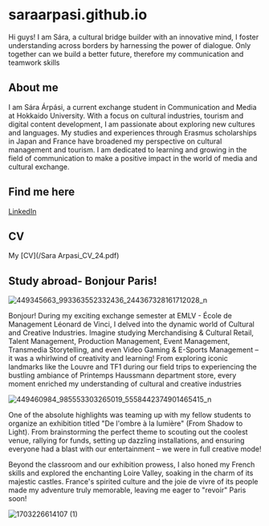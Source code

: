 # saraarpasi.github.io
Hi guys!
I am Sára, a cultural bridge builder with an innovative mind, I foster understanding across borders
by harnessing the power of dialogue. Only together can we build a better future, therefore my communication and teamwork skills

## About me 
I am Sára Árpási, a current exchange student in Communication and Media at Hokkaido University. With a focus on cultural industries, tourism and digital content development, I am passionate about exploring new cultures and languages. My studies and experiences through Erasmus scholarships in Japan and France have broadened my perspective on cultural management and tourism. I am dedicated to learning and growing in the field of communication to make a positive impact in the world of media and cultural exchange.

## Find me here

 [LinkedIn](https://www.linkedin.com/in/s%C3%A1ra-%C3%A1rp%C3%A1si-3b6783184/)

## CV
My [CV](/Sara Arpasi_CV_24.pdf)

## Study abroad- Bonjour Paris! 

![449345663_993363552332436_244367328161712028_n](https://github.com/saraarpasi/saraarpasi.github.io/assets/172238710/d7d53b31-98b4-499a-b9d3-a1231d7be809)

Bonjour! During my exciting exchange semester at EMLV - École de Management Léonard de Vinci, I delved into the dynamic world of Cultural and Creative Industries. Imagine studying Merchandising & Cultural Retail, Talent Management, Production Management, Event Management, Transmedia Storytelling, and even Video Gaming & E-Sports Management – it was a whirlwind of creativity and learning! From exploring iconic landmarks like the Louvre and TF1 during our field trips to experiencing the bustling ambiance of Printemps Haussmann department store, every moment enriched my understanding of cultural and creative industries

![449460984_985553303265019_5558442374901465415_n](https://github.com/saraarpasi/saraarpasi.github.io/assets/172238710/737a02b1-267e-4644-929c-7310498d102f)

One of the absolute highlights was teaming up with my fellow students to organize an exhibition titled "De l'ombre à la lumière" (From Shadow to Light). From brainstorming the perfect theme to scouting out the coolest venue, rallying for funds, setting up dazzling installations, and ensuring everyone had a blast with our entertainment – we were in full creative mode!

Beyond the classroom and our exhibition prowess, I also honed my French skills and explored the enchanting Loire Valley, soaking in the charm of its majestic castles. France's spirited culture and the joie de vivre of its people made my adventure truly memorable, leaving me eager to "revoir" Paris soon!

![1703226614107 (1)](https://github.com/saraarpasi/saraarpasi.github.io/assets/172238710/f90c8fe5-2a01-4633-bad1-d95783ef4274)
